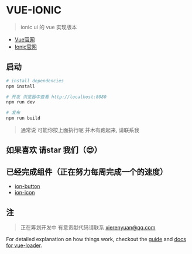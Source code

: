 # VUE-IONIC

> ionic ui 的 vue 实现版本
- [Vue官网](http://vuejs.org/)  
- [Ionic官网](http://ionicframework.com/)    

## 启动     

``` bash
# install dependencies
npm install

# 开发 浏览器中查看 http://localhost:8080
npm run dev

# 发布
npm run build

```
> 通常说 可能你按上面执行呢 并木有跑起来, 请联系我 

## 如果喜欢 请star 我们（😍） 

## 已经完成组件（正在努力每周完成一个的速度）
* [ion-button](https://github.com/feedCheicken/vue-ionic/tree/master/src/components/button)
* [ion-icon](https://github.com/feedCheicken/vue-ionic/tree/master/src/components/icon)

## 注 
> 正在筹划开发中 有意贡献代码请联系 xierenyuan@qq.com


For detailed explanation on how things work, checkout the [guide](http://vuejs-templates.github.io/webpack/) and [docs for vue-loader](http://vuejs.github.io/vue-loader).
